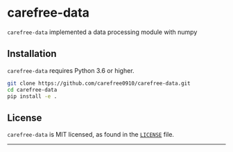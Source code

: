 # carefree-data

`carefree-data` implemented a data processing module with numpy


## Installation

`carefree-data` requires Python 3.6 or higher.

```bash
git clone https://github.com/carefree0910/carefree-data.git
cd carefree-data
pip install -e .
```


## License

`carefree-data` is MIT licensed, as found in the [`LICENSE`](about/license.md) file.

---

